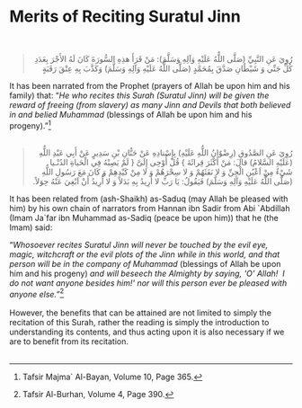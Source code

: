 Merits of Reciting Suratul Jinn
===============================

 

<blockquote dir="rtl">
  <p>
رُوِيَ عَنِ النَّبِيِّ (صَلَّى اللٌّهُ عَلَيْهِ وَآلِهِ وَسَلَّمَ):
مَنْ قَرَأَ هذِهِ السُّورَةَ كَانَ لَهُ الأَجْرَ بِعَدَدِ كُلِّ جَنِّي
وَ شَيْطٌانِ صَدَّقَ بِمُحَمَّدٍ (صَلَّى اللٌّهُ عَلَيْهِ وَآلِهِ
وَسَلَّمَ) وَكَذَّبَ بِهِ عِتْقَ رَقَبَةٍ
  </p>
</blockquote>

It has been narrated from the Prophet (prayers of Allah be upon him and
his family) that: “*He who recites this Surah (Suratul Jinn) will be
given the reward of freeing (from slavery) as many Jinn and Devils that
both believed in and belied Muhammad* (blessings of Allah be upon him
and his progeny).”[^1]  
  

<blockquote dir="rtl">
  <p>
رُوِيَ عَنِ الصَّدُوقِ (رِضْوٌانُ اللٌّهِ عَلَيْهِ) بِإِسْنادِهِ عَنْ
حَنٌّانِ بْنِ سَدِيرٍ عَنْ أَبِي عَبْدِ اللٌّهِ (عَلَيْهِ السَّلامُ)
قالَ: مَنْ أَكْثَرَ قِرائَةَ } قُلْ أُوْحِى إِلَىَّ { لَمْ يَصِبْهُ
فِي الْحَياةِ الدُنْـيا شَيْءٌ مِنْ اَعْيُنِ الْجِنِّ وَ لا نَفَثَهُمْ
وَ لا سِحْرَهُمْ وَ لا مِنْ كَيْدِهِمْ وَ كَانَ مَعَ رَسُولِ اللٌّهِ
(صَلَّى اللٌّهُ عَلَيْهِ وَآلِهِ وَسَلَّمَ) فَيَقُولُ: يَا رَبِّ لا
أُرِيدُ بِهِ بَدَلاً وَ لا أُرِيدُ أَنْ اَبْغِيَ عَنْهُ حِوَلاً.
  </p>
</blockquote>

It has been related from (ash-Shaikh) as-Saduq (may Allah be pleased
with him) by his own chain of narrators from Hannan ibn Sadir from Abi
\`Abdillah (Imam Ja\`far ibn Muhammad as-Sadiq (peace be upon him)) that
he (the Imam) said:

“*Whosoever recites Suratul Jinn will never be touched by the evil eye,
magic, witchcraft or the evil plots of the Jinn while in this world, and
that person will be in the company of Muhammad* (blessings of Allah be
upon him and his progeny) *and will beseech the Almighty by saying, 'O'
Allah!  I do not want anyone besides him!' nor will this person ever be
pleased with anyone else.”*[^2]  
    
 However, the benefits that can be attained are not limited to simply
the recitation of this Surah, rather the reading is simply the
introduction to understanding its contents, and thus acting upon it is
also necessary if we are to benefit from its recitation.  
  

[^1]: Tafsir Majma\` Al-Bayan, Volume 10, Page 365.

[^2]: Tafsir Al-Burhan, Volume 4, Page 390.


